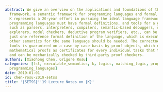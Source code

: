 ```yaml
---
abstract: We give an overview on the applications and foundations of the K language
  framework, a semantic framework for programming languages and formal analysis tools.
  K represents a 20-year effort in pursuing the ideal language framework vision, where
  programming languages must have formal definitions, and tools for a given language,
  such as parsers, interpreters, compilers, semantic-based debuggers, state-space
  explorers, model checkers, deductive program verifiers, etc., can be derived from
  just one reference formal definition of the language, which is executable, and no
  other semantics for the same language should be needed. The correctness of the languages
  tools is guaranteed on a case-by-case basis by proof objects, which encode rigorous
  mathematical proofs as certificates for every individual tasks that the tools do
  and can be mechanically checked by third-party proof checkers.
authors: [Xiaohong Chen, Grigore Rosu]
categories: [fsl, executable_semantics, k, logics, matching_logic, program_verification,
  programming_languages]
date: 2019-01-01
id: chen-rosu-2019-setss
title: '{SETSS}''19 Lecture Notes on {K}'
---
```

